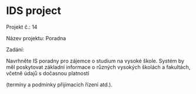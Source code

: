 # IDS project

Projekt č.: 14

Název projektu: Poradna

Zadání:

Navrhněte IS poradny pro zájemce o studium na vysoké škole. Systém by měl poskytovat základní informace o různých vysokých školách a fakultách, včetně údajů s dočasnou platností

(termíny a podmínky přijímacích řízení atd.).
